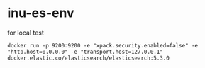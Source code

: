 # inu-es-env
for local test
```
docker run -p 9200:9200 -e "xpack.security.enabled=false" -e "http.host=0.0.0.0" -e "transport.host=127.0.0.1" docker.elastic.co/elasticsearch/elasticsearch:5.3.0
```
